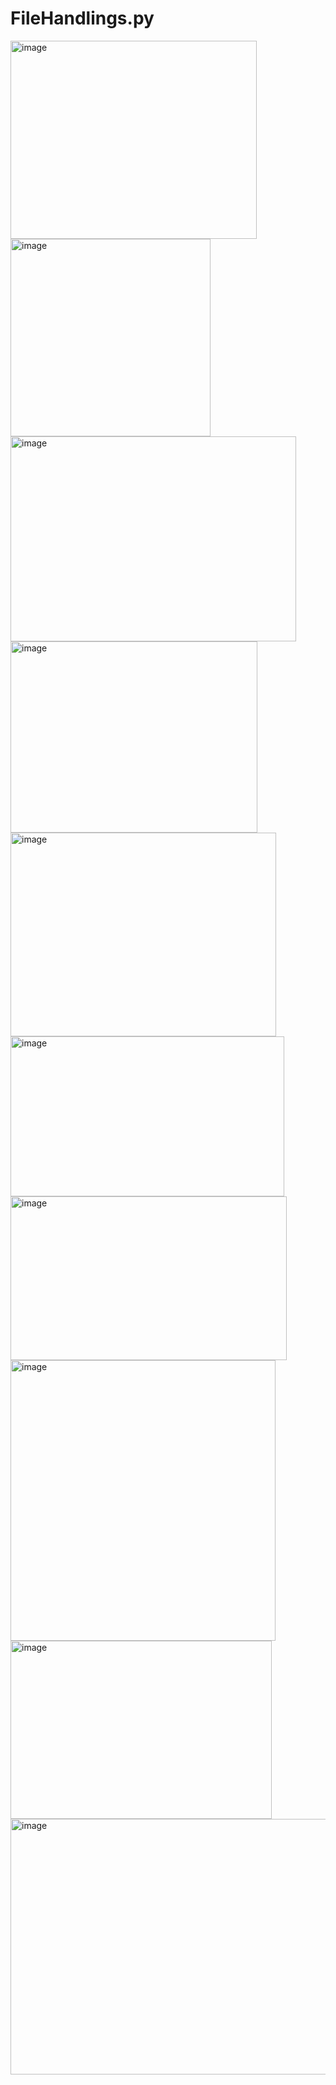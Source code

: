 # FileHandlings.py
<img width="394" height="317" alt="image" src="https://github.com/user-attachments/assets/62def267-4194-4e0d-9a05-1385e885925e" />
<img width="320" height="316" alt="image" src="https://github.com/user-attachments/assets/d8b38b0c-2f7b-43a0-b8fd-6b9f227fbd7a" />
<img width="457" height="328" alt="image" src="https://github.com/user-attachments/assets/ca5291b5-7a0e-48f0-9dc9-6ec16ec9024a" />
<img width="395" height="306" alt="image" src="https://github.com/user-attachments/assets/7545eee4-ee70-42ed-bd33-9c90d29a758e" />
<img width="425" height="326" alt="image" src="https://github.com/user-attachments/assets/f160afe4-e7f9-43f4-8b38-a02aa4c77619" />
<img width="438" height="256" alt="image" src="https://github.com/user-attachments/assets/8059c7fc-0c5c-40ae-ae72-b26acd229c7e" />
<img width="442" height="262" alt="image" src="https://github.com/user-attachments/assets/2de112a1-3e39-44e1-870a-7c5bd78baf67" />
<img width="424" height="449" alt="image" src="https://github.com/user-attachments/assets/3a6d77fe-231f-4df9-889c-ee25ea2f97cc" />
<img width="418" height="285" alt="image" src="https://github.com/user-attachments/assets/b4c977cf-0124-4737-bd0b-1e3daad5b16c" />
<img width="826" height="409" alt="image" src="https://github.com/user-attachments/assets/388a82e0-059c-48dc-aa22-90a9d30bd1d9" />
